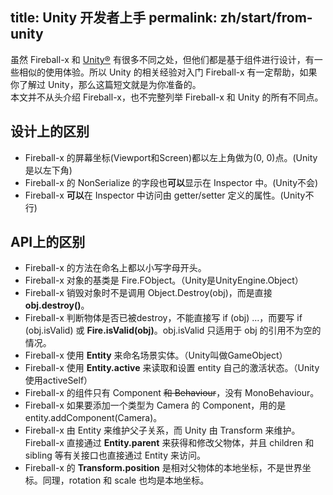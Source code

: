 title: Unity 开发者上手
permalink: zh/start/from-unity
---

虽然 Fireball-x 和 [Unity®](http://unity3d.com/) 有很多不同之处，但他们都是基于组件进行设计，有一些相似的使用体验。所以 Unity 的相关经验对入门 Fireball-x 有一定帮助，如果你了解过 Unity，那么这篇短文就是为你准备的。  
本文并不从头介绍 Fireball-x，也不完整列举 Fireball-x 和 Unity 的所有不同点。

## 设计上的区别

- Fireball-x 的屏幕坐标(Viewport和Screen)都以左上角做为(0, 0)点。(Unity是以左下角)
- Fireball-x 的 NonSerialize 的字段也**可以**显示在 Inspector 中。(Unity不会)
- Fireball-x **可以**在 Inspector 中访问由 getter/setter 定义的属性。(Unity不行)

## API上的区别

- Fireball-x 的方法在命名上都以小写字母开头。
- Fireball-x 对象的基类是 Fire.FObject。（Unity是UnityEngine.Object）
- Fireball-x 销毁对象时不是调用 Object.Destroy(obj)，而是直接 **obj.destroy()**。
- Fireball-x 判断物体是否已被destroy，不能直接写 if (obj) ...，而要写 if (obj.isValid) 或 **Fire.isValid(obj)**。obj.isValid 只适用于 obj 的引用不为空的情况。
- Fireball-x 使用 **Entity** 来命名场景实体。（Unity叫做GameObject）
- Fireball-x 使用 **Entity.active** 来读取和设置 entity 自己的激活状态。（Unity使用activeSelf）
- Fireball-x 的组件只有 Component <del>和 Behaviour</del>，没有 MonoBehaviour。
- Fireball-x 如果要添加一个类型为 Camera 的 Component，用的是 entity.addComponent(Camera)。
- Fireball-x 由 Entity 来维护父子关系，而 Unity 由 Transform 来维护。Fireball-x 直接通过 **Entity.parent** 来获得和修改父物体，并且 children 和 sibling 等有关接口也直接通过 Entity 来访问。
- Fireball-x 的 **Transform.position** 是相对父物体的本地坐标，不是世界坐标。同理，rotation 和 scale 也均是本地坐标。
